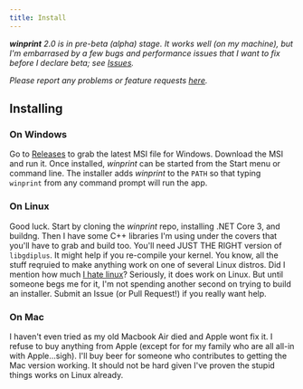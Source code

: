 ```yaml
---
title: Install
---
```

***winprint** 2.0 is in pre-beta (alpha) stage. It works well (on my machine), but I'm embarrased by a few bugs and performance issues that I want to fix before I declare beta; see [Issues](https://github.com/tig/winprint/issues).*

*Please report any problems or feature requests [here](https://github.com/tig/winprint/issues).* 

## Installing

### On Windows

Go to [Releases](https://github.com/tig/winprint/releases) to grab the latest MSI file for Windows. Download the MSI and run it. Once installed, *winprint* can be started from the Start menu or command line. The installer adds *winprint* to the `PATH` so that typing `winprint` from any command prompt will run the app.

### On Linux

 Good luck. Start by cloning the *winprint* repo, installing .NET Core 3, and buildng. Then I have some C++ libraries I'm using under the covers that you'll have to grab and build too. You'll need JUST THE RIGHT version of `libgdiplus`. It might help if you re-compile your kernel. You know, all the stuff reqruied to make anything work on one of several Linux distros. Did I mention how much [I hate linux](https://ceklog.kindel.com/2011/10/21/i-sincerely-tried-but-i-still-hate-linux/)? Seriously, it does work on Linux. But until someone begs me for it, I'm not spending another second on trying to build an installer. Submit an Issue (or Pull Request!) if you really want help.

### On Mac

I haven't even tried as my old Macbook Air died and Apple wont fix it. I refuse to buy anything from Apple (except for for my family who are all all-in with Apple...sigh). I'll buy beer for someone who contributes to getting the Mac version working. It should not be hard given I've proven the stupid things works on Linux already.